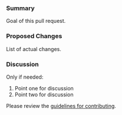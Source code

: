 ### Summary

Goal of this pull request.


### Proposed Changes

List of actual changes.


### Discussion

Only if needed:

1. Point one for discussion
2. Point two for discussion


Please review the [guidelines for contributing](../CONTRIBUTING.md).
